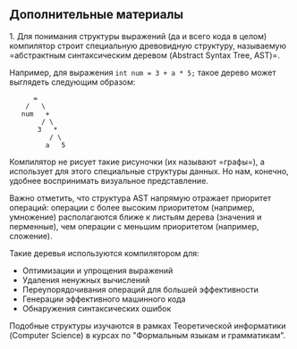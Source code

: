 ## Дополнительные материалы

1\. Для понимания структуры выражений (да и всего кода в целом) компилятор строит специальную древовидную структуру, называемую =абстрактным синтаксическим деревом (Abstract Syntax Tree, AST)=.

Например, для выражения `int num = 3 + a * 5;` такое дерево может выглядеть следующим образом:

```
      =
    /   \
   num   +
        / \
       3   *
          / \
         a   5
```

Компилятор не рисует такие рисуночки (их называют =графы=), а использует для этого специальные структуры данных. Но нам, конечно, удобнее воспринимать визуальное представление.

Важно отметить, что структура AST напрямую отражает приоритет операций: операции с более высоким приоритетом (например, умножение) располагаются ближе к листьям дерева (значения и перменные), чем операции с меньшим приоритетом (например, сложение).

Такие деревья используются компилятором для:
- Оптимизации и упрощения выражений
- Удаления ненужных вычислений
- Переупорядочивания операций для большей эффективности
- Генерации эффективного машинного кода
- Обнаружения синтаксических ошибок

Подобные структуры изучаются в рамках Теоретической информатики (Computer Science) в курсах по "Формальным языкам и грамматикам".